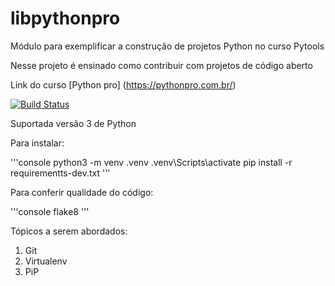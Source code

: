 # libpythonpro
Módulo para exemplificar a construção de projetos Python no curso Pytools

Nesse projeto é ensinado como contribuir com projetos de código aberto

Link do curso [Python pro] (https://pythonpro.com.br/)

[![Build Status](https://app.travis-ci.com/pytomeros/libpythonpro.svg?branch=main)](https://app.travis-ci.com/pytomeros/libpythonpro)

Suportada versão 3 de Python

Para instalar:

'''console
python3 -m venv .venv
.venv\Scripts\activate
pip install -r requirementts-dev.txt
'''

Para conferir qualidade do código:

'''console
flake8
'''

Tópicos a serem abordados:
1. Git
2. Virtualenv
3. PiP
